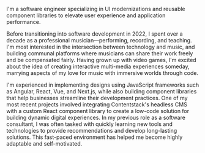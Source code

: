 

<!--
**zbrose/zbrose** is a ✨ _special_ ✨ repository because its `README.md` (this file) appears on your GitHub profile.

Here are some ideas to get you started:

- 🔭 I’m currently working on ...
- 🌱 I’m currently learning ...
- 👯 I’m looking to collaborate on ...
- 🤔 I’m looking for help with ...
- 💬 Ask me about ...
- 📫 How to reach me: ...
- 😄 Pronouns: ...
- ⚡ Fun fact: ...
-->

I'm a software engineer specializing in UI modernizations and reusable component libraries to elevate user experience and application performance.

Before transitioning into software development in 2022, I spent over a decade as a professional musician—performing, recording, and teaching. I'm most interested in the intersection between technology and music, and building communal platforms where musicians can share their work freely and be compensated fairly. Having grown up with video games, I'm excited about the idea of creating interactive multi-media experiences someday, marrying aspects of my love for music with immersive worlds through code.

I'm experienced in implementing designs using JavaScript frameworks such as Angular, React, Vue, and Next.js, while also building component libraries that help businesses streamline their development practices. One of my most recent projects involved integrating Contentstack's headless CMS with a custom React component library to create a low-code solution for building dynamic digital experiences. In my previous role as a software consultant, I was often tasked with quickly learning new tools and technologies to provide recommendations and develop long-lasting solutions. This fast-paced environment has helped me become highly adaptable and self-motivated.
